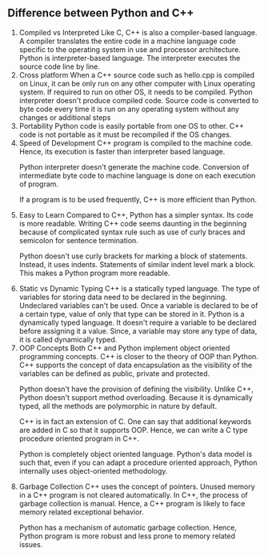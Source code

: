 ## Difference between Python and C++


<ol>
<li>Compiled vs Interpreted
Like C, C++ is also a compiler-based language.
A compiler translates the entire code in a machine language code specific to the operating system in use and processor architecture.
Python is interpreter-based language. The interpreter executes the source code line by line.</li>
<li>Cross platform
When a C++ source code such as hello.cpp is compiled on Linux, it can be only run on any other computer with Linux operating system. If required to run on other OS, it needs to be compiled.
Python interpreter doesn't produce compiled code. Source code is converted to byte code every time it is run on any operating system without any changes or additional steps</li>
<li>Portability
Python code is easily portable from one OS to other. C++ code is not portable as it must be recompiled if the OS changes.</li>
<li>Speed of Development
C++ program is compiled to the machine code. Hence, its execution is faster than interpreter based language.

Python interpreter doesn't generate the machine code. Conversion of intermediate byte code to machine language is done on each execution of program.

If a program is to be used frequently, C++ is more efficient than Python.</li>
<li>Easy to Learn
Compared to C++, Python has a simpler syntax. Its code is more readable. Writing C++ code seems daunting in the beginning because of complicated syntax rule such as use of curly braces and semicolon for sentence termination.

Python doesn't use curly brackets for marking a block of statements. Instead, it uses indents. Statements of similar indent level mark a block. This makes a Python program more readable.</li>
<li>Static vs Dynamic Typing
C++ is a statically typed language. The type of variables for storing data need to be declared in the beginning. Undeclared variables can't be used. Once a variable is declared to be of a certain type, value of only that type can be stored in it.
Python is a dynamically typed language. It doesn't require a variable to be declared before assigning it a value. Since, a variable may store any type of data, it is called dynamically typed.</li>
<li>OOP Concepts
Both C++ and Python implement object oriented programming concepts. C++ is closer to the theory of OOP than Python. C++ supports the concept of data encapsulation as the visibility of the variables can be defined as public, private and protected.

Python doesn't have the provision of defining the visibility. Unlike C++, Python doesn't support method overloading. Because it is dynamically typed, all the methods are polymorphic in nature by default.

C++ is in fact an extension of C. One can say that additional keywords are added in C so that it supports OOP. Hence, we can write a C type procedure oriented program in C++.

Python is completely object oriented language. Python's data model is such that, even if you can adapt a procedure oriented approach, Python internally uses object-oriented methodology.</li>
<li>Garbage Collection
C++ uses the concept of pointers. Unused memory in a C++ program is not cleared automatically. In C++, the process of garbage collection is manual. Hence, a C++ program is likely to face memory related exceptional behavior.

Python has a mechanism of automatic garbage collection. Hence, Python program is more robust and less prone to memory related issues.</li>
</ol>
